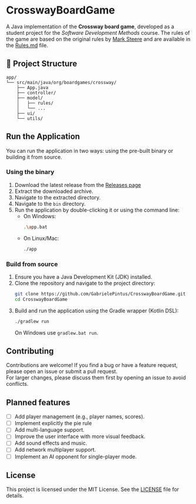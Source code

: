 # CrosswayBoardGame

A Java implementation of the **Crossway board game**, developed as a student project for the *Software Development Methods* course.
The rules of the game are based on the original rules by [Mark Steere](http://marksteeregames.com) and are
available in the [Rules.md](Rules.md) file.

## 📁 Project Structure

```
app/
└── src/main/java/org/boardgames/crossway/
    ├── App.java
    ├── controller/
    ├── model/
    │   ├── rules/
    │   └── ...
    ├── ui/
    └── utils/
```

## Run the Application

You can run the application in two ways: using the pre-built binary or building it from source.

### Using the binary

1. Download the latest release from the [Releases page](https://github.com/GabrielePintus/CrosswayBoardGame/releases/)
2. Extract the downloaded archive.
3. Navigate to the extracted directory.
4. Navigate to the `bin` directory.
5. Run the application by double-clicking it or using the command line:
   - On Windows:
     ```bash
     .\app.bat
     ```
   - On Linux/Mac:
     ```bash
     ./app
     ```

### Build from source

1. Ensure you have a Java Development Kit (JDK) installed.
2. Clone the repository and navigate to the project directory:
   ```bash
   git clone https://github.com/GabrielePintus/CrosswayBoardGame.git
   cd CrosswayBoardGame
   ```
3. Build and run the application using the Gradle wrapper (Kotlin DSL):
   ```bash
   ./gradlew run
   ```
   On Windows use `gradlew.bat run`.

## Contributing
Contributions are welcome! If you find a bug or have a feature request, please open an issue or submit a pull request.  
For larger changes, please discuss them first by opening an issue to avoid conflicts.

## Planned features

- [ ] Add player management (e.g., player names, scores).
- [ ] Implement explicitly the pie rule
- [ ] Add multi-language support.
- [ ] Improve the user interface with more visual feedback.
- [ ] Add sound effects and music.
- [ ] Add network multiplayer support.
- [ ] Implement an AI opponent for single-player mode.

## License
This project is licensed under the MIT License. See the [LICENSE](LICENSE) file for details.